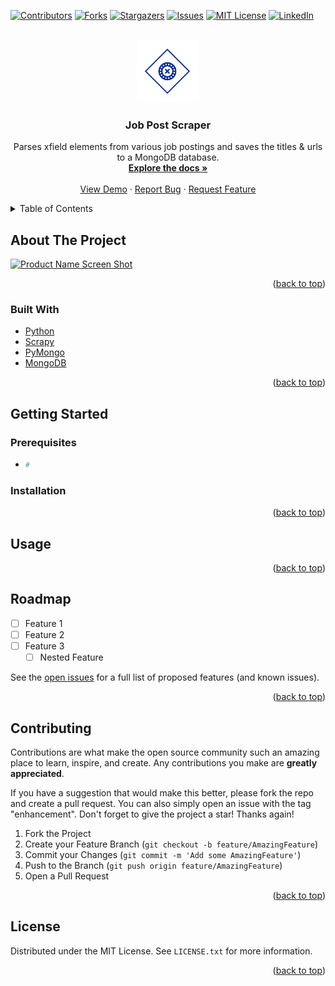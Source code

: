 <div id="top"></div>
<!--
*** Thanks for checking out the Best-README-Template. If you have a suggestion
*** that would make this better, please fork the repo and create a pull request
*** or simply open an issue with the tag "enhancement".
*** Don't forget to give the project a star!
*** Thanks again! Now go create something AMAZING! :D
-->



<!-- PROJECT SHIELDS -->
<!--
*** I'm using markdown "reference style" links for readability.
*** Reference links are enclosed in brackets [ ] instead of parentheses ( ).
*** See the bottom of this document for the declaration of the reference variables
*** for contributors-url, forks-url, etc. This is an optional, concise syntax you may use.
*** https://www.markdownguide.org/basic-syntax/#reference-style-links
-->
[![Contributors][contributors-shield]][contributors-url]
[![Forks][forks-shield]][forks-url]
[![Stargazers][stars-shield]][stars-url]
[![Issues][issues-shield]][issues-url]
[![MIT License][license-shield]][license-url]
[![LinkedIn][linkedin-shield]][linkedin-url]



<!-- PROJECT LOGO -->
<br />
<div align="center">
  <a href="https://github.com/kev-the-python-dev/job-post-scraper">
    <img src="https://raw.githubusercontent.com/kev-the-python-dev/job-post-scraper/main/logo_transparent.png" alt="Logo" width="100" height="100">
  </a>

<h3 align="center">Job Post Scraper</h3>

  <p align="center">
    Parses xfield elements from various job postings and saves the titles & urls to a MongoDB database. 
    <br />
    <a href="https://github.com/kev-the-python-dev/job-post-scraper"><strong>Explore the docs »</strong></a>
    <br />
    <br />
    <a href="https://github.com/kev-the-python-dev/job-post-scraper">View Demo</a>
    ·
    <a href="https://github.com/kev-the-python-dev/job-post-scraper/issues">Report Bug</a>
    ·
    <a href="https://github.com/kev-the-python-dev/job-post-scraper/issues">Request Feature</a>
  </p>
</div>



<!-- TABLE OF CONTENTS -->
<details>
  <summary>Table of Contents</summary>
  <ol>
    <li>
      <a href="#about-the-project">About The Project</a>
      <ul>
        <li><a href="#built-with">Built With</a></li>
      </ul>
    </li>
    <li>
      <a href="#getting-started">Getting Started</a>
      <ul>
        <li><a href="#prerequisites">Prerequisites</a></li>
        <li><a href="#installation">Installation</a></li>
      </ul>
    </li>
    <li><a href="#usage">Usage</a></li>
    <li><a href="#roadmap">Roadmap</a></li>
    <li><a href="#contributing">Contributing</a></li>
    <li><a href="#license">License</a></li>
    <li><a href="#contact">Contact</a></li>
    <li><a href="#acknowledgments">Acknowledgments</a></li>
  </ol>
</details>



<!-- ABOUT THE PROJECT -->
## About The Project

[![Product Name Screen Shot][product-screenshot]](https://imgur.com/Tv7CBfX)


<p align="right">(<a href="#top">back to top</a>)</p>



### Built With

* [Python](https://www.python.org/)
* [Scrapy](https://scrapy.org/)
* [PyMongo](https://pymongo.readthedocs.io/en/stable/)
* [MongoDB](https://www.mongodb.com/)

<p align="right">(<a href="#top">back to top</a>)</p>



<!-- GETTING STARTED -->
## Getting Started



### Prerequisites

* 
  ```sh
  #
  ```

### Installation

<p align="right">(<a href="#top">back to top</a>)</p>



<!-- USAGE EXAMPLES -->
## Usage

<p align="right">(<a href="#top">back to top</a>)</p>



<!-- ROADMAP -->
## Roadmap

- [ ] Feature 1
- [ ] Feature 2
- [ ] Feature 3
    - [ ] Nested Feature

See the [open issues](https://github.com/kev-the-python-dev/job-post-scraper/issues) for a full list of proposed features (and known issues).

<p align="right">(<a href="#top">back to top</a>)</p>



<!-- CONTRIBUTING -->
## Contributing

Contributions are what make the open source community such an amazing place to learn, inspire, and create. Any contributions you make are **greatly appreciated**.

If you have a suggestion that would make this better, please fork the repo and create a pull request. You can also simply open an issue with the tag "enhancement".
Don't forget to give the project a star! Thanks again!

1. Fork the Project
2. Create your Feature Branch (`git checkout -b feature/AmazingFeature`)
3. Commit your Changes (`git commit -m 'Add some AmazingFeature'`)
4. Push to the Branch (`git push origin feature/AmazingFeature`)
5. Open a Pull Request

<p align="right">(<a href="#top">back to top</a>)</p>



<!-- LICENSE -->
## License

Distributed under the MIT License. See `LICENSE.txt` for more information.

<p align="right">(<a href="#top">back to top</a>)</p>



<!-- MARKDOWN LINKS & IMAGES -->
<!-- https://www.markdownguide.org/basic-syntax/#reference-style-links -->
[contributors-shield]: https://img.shields.io/github/contributors/kev-the-python-dev/job-post-scraper.svg?style=for-the-badge
[contributors-url]: https://github.com/kev-the-python-dev/job-post-scraper/graphs/contributors
[forks-shield]: https://img.shields.io/github/forks/kev-the-python-dev/job-post-scraper.svg?style=for-the-badge
[forks-url]: https://github.com/kev-the-python-dev/job-post-scraper/network/members
[stars-shield]: https://img.shields.io/github/stars/kev-the-python-dev/job-post-scraper.svg?style=for-the-badge
[stars-url]: https://github.com/kev-the-python-dev/job-post-scraper/stargazers
[issues-shield]: https://img.shields.io/github/issues/kev-the-python-dev/job-post-scraper.svg?style=for-the-badge
[issues-url]: https://github.com/kev-the-python-dev/job-post-scraper/issues
[license-shield]: https://img.shields.io/github/license/kev-the-python-dev/job-post-scraper.svg?style=for-the-badge
[license-url]: https://github.com/kev-the-python-dev/job-post-scraper/blob/master/LICENSE.txt
[linkedin-shield]: https://img.shields.io/badge/-LinkedIn-black.svg?style=for-the-badge&logo=linkedin&colorB=555
[linkedin-url]: https://linkedin.com/in/kev-the-python-dev
[product-screenshot]: https://imgur.com/ylyQZmq
